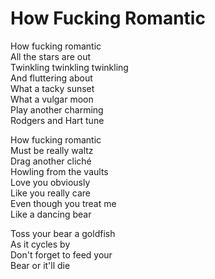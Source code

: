 # How Fucking Romantic  

How fucking romantic  
All the stars are out  
Twinkling twinkling twinkling  
And fluttering about  
What a tacky sunset  
What a vulgar moon  
Play another charming  
Rodgers and Hart tune  

How fucking romantic  
Must be really waltz  
Drag another cliché  
Howling from the vaults  
Love you obviously  
Like you really care  
Even though you treat me  
Like a dancing bear  

Toss your bear a goldfish  
As it cycles by  
Don't forget to feed your  
Bear or it'll die  

